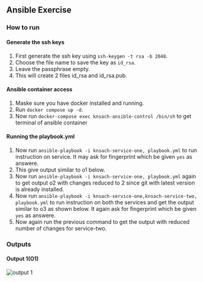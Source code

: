## Ansible Exercise

### How to run

#### Generate the ssh keys

1. First generate the ssh key using `ssh-keygen -t rsa -b 2048`.
2. Choose the file name to save the key as `id_rsa`.
3. Leave the passphrase empty.
4. This will create 2 files id_rsa and id_rsa.pub.

#### Ansible container access

1. Maske sure you have docker installed and running.
2. Run `docker compose up -d`.
3. Now run `docker-compose exec knsach-ansible-control /bin/sh` to get terminal of ansible container

#### Running the playbook.yml

1. Now run `ansible-playbook -i knsach-service-one, playbook.yml` to run instruction on service. It may ask for fingerprint which be given `yes` as answere.
2. This give output similar to o1 below.
3. Now run `ansible-playbook -i knsach-service-one, playbook.yml` again to get output o2 with changes reduced to 2 since git with latest version is already installed.
4. Now run `ansible-playbook -i knsach-service-one,knsach-service-two, playbook.yml` to run instruction on both the services and get the output similar to o3 as shown below. It again ask for fingerprint which be given `yes` as answere.
5. Now again run the previous command to get the output with reduced number of changes for service-two.

### Outputs

#### Output 1(O1)

![output 1]("C:\Users\soura\OneDrive\Desktop\CI-CD\o1.png")


